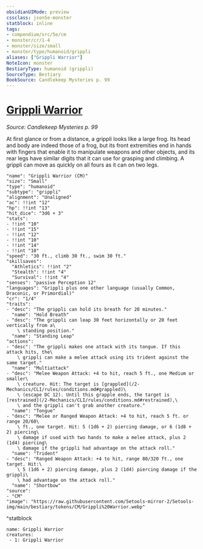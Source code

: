```yaml
---
obsidianUIMode: preview
cssclass: json5e-monster
statblock: inline
tags:
- compendium/src/5e/cm
- monster/cr/1-4
- monster/size/small
- monster/type/humanoid/grippli
aliases: ["Grippli Warrior"]
NoteIcon: monster
BestiaryType: humanoid (grippli)
SourceType: Bestiary
BookSource: Candlekeep Mysteries p. 99
---
```

# [Grippli Warrior](2-Mechanics\CLI\bestiary\humanoid/grippli-warrior-cm.md)
*Source: Candlekeep Mysteries p. 99*  

At first glance or from a distance, a grippli looks like a large frog. Its head and body are indeed those of a frog, but its front extremities end in hands with fingers that enable it to manipulate weapons and other objects, and its rear legs have similar digits that it can use for grasping and climbing. A grippli can move as quickly on all fours as it can on two legs.

```statblock
"name": "Grippli Warrior (CM)"
"size": "Small"
"type": "humanoid"
"subtype": "grippli"
"alignment": "Unaligned"
"ac": !!int "12"
"hp": !!int "13"
"hit_dice": "3d6 + 3"
"stats":
- !!int "10"
- !!int "15"
- !!int "12"
- !!int "10"
- !!int "14"
- !!int "10"
"speed": "30 ft., climb 30 ft., swim 30 ft."
"skillsaves":
  "Athletics": !!int "2"
  "Stealth": !!int "4"
  "Survival": !!int "4"
"senses": "passive Perception 12"
"languages": "Grippli plus one other language (usually Common, Draconic, or Primordial)"
"cr": "1/4"
"traits":
- "desc": "The grippli can hold its breath for 20 minutes."
  "name": "Hold Breath"
- "desc": "The grippli can leap 30 feet horizontally or 20 feet vertically from a\
    \ standing position."
  "name": "Standing Leap"
"actions":
- "desc": "The grippli makes one attack with its tongue. If this attack hits, the\
    \ grippli can make a melee attack using its trident against the same target."
  "name": "Multiattack"
- "desc": "Melee Weapon Attack: +4 to hit, reach 5 ft., one Medium or smaller\
    \ creature. Hit: The target is [grappled](/2-Mechanics/CLI/rules/conditions.md#grappled)\
    \ (escape DC 12). Until this grapple ends, the target is [restrained](/2-Mechanics/CLI/rules/conditions.md#restrained),\
    \ and the grippli can't grab another creature."
  "name": "Tongue"
- "desc": "Melee or Ranged Weapon Attack: +4 to hit, reach 5 ft. or range 20/60\
    \ ft., one target. Hit: 5 (1d6 + 2) piercing damage, or 6 (1d8 + 2) piercing\
    \ damage if used with two hands to make a melee attack, plus 2 (1d4) piercing\
    \ damage if the grippli had advantage on the attack roll."
  "name": "Trident"
- "desc": "Ranged Weapon Attack: +4 to hit, range 80/320 ft., one target. Hit:\
    \ 5 (1d6 + 2) piercing damage, plus 2 (1d4) piercing damage if the grippli\
    \ had advantage on the attack roll."
  "name": "Shortbow"
"source":
- "CM"
"image": "https://raw.githubusercontent.com/5etools-mirror-2/5etools-img/main/bestiary/tokens/CM/Grippli%20Warrior.webp"
```
^statblock

```encounter-table
name: Grippli Warrior
creatures:
 - 1: Grippli Warrior
```